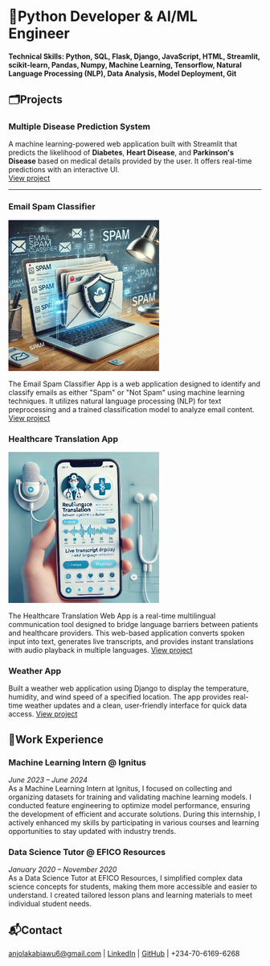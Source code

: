 # 🐍Python Developer & AI/ML Engineer

#### Technical Skills: Python, SQL, Flask, Django, JavaScript, HTML, Streamlit, scikit-learn, Pandas, Numpy, Machine Learning, Tensorflow, Natural Language Processing (NLP), Data Analysis, Model Deployment, Git


## 🗂️Projects

### **Multiple Disease Prediction System**  

A machine learning-powered web application built with Streamlit that predicts the likelihood of **Diabetes**, **Heart Disease**, and **Parkinson's Disease** based on medical details provided by the user. It offers real-time predictions with an interactive UI.  
[View project]([https://your-streamlit-app-link](https://anjolakabiawu-multiple-disease-prediction-app-ini1yh.streamlit.app/))

---
### **Email Spam Classifier**
<a href="https://email-spam-classifier-kmja.onrender.com">
  <img src="assets/img/spa.jpeg" alt="Email Spam Classifier" width="300">
</a>

The Email Spam Classifier App is a web application designed to identify and classify emails as either "Spam" or "Not Spam" using machine learning techniques. It utilizes natural language processing (NLP) for text preprocessing and a trained classification model to analyze email content.  
[View project](https://email-spam-classifier-kmja.onrender.com)

### **Healthcare Translation App**
<a href="https://healthcare-translation-vqgl.onrender.com">
  <img src="assets/img/health.webp" alt="Healthcare Translation App" width="300">
</a>

The Healthcare Translation Web App is a real-time multilingual communication tool designed to bridge language barriers between patients and healthcare providers. This web-based application converts spoken input into text, generates live transcripts, and provides instant translations with audio playback in multiple languages.
[View project](https://healthcare-translation-vqgl.onrender.com)

### Weather App
<a href="https://weather-app-d-ch9o.onrender.com/">
</a>

Built a weather web application using Django to display the temperature, humidity, and wind speed of a specified location. The app provides real-time weather updates and a clean, user-friendly interface for quick data access.
[View project](https://weather-app-d-ch9o.onrender.com/)

## **💼Work Experience**
### **Machine Learning Intern @ Ignitus**  
*June 2023 – June 2024*  
As a Machine Learning Intern at Ignitus, I focused on collecting and organizing datasets for training and validating machine learning models. I conducted feature engineering to optimize model performance, ensuring the development of efficient and accurate solutions. During this internship, I actively enhanced my skills by participating in various courses and learning opportunities to stay updated with industry trends.

### **Data Science Tutor @ EFICO Resources**  
*January 2020 – November 2020*  
As a Data Science Tutor at EFICO Resources, I simplified complex data science concepts for students, making them more accessible and easier to understand. I created tailored lesson plans and learning materials to meet individual student needs.

## **📬Contact**
<a href="mailto:anjolakabiawu6@gmail.com" class="text-secondary underline mt-20">anjolakabiawu6@gmail.com</a> | [LinkedIn](https://www.linkedin.com/in/anjolaiya-kabiawu-778ab2172)  |  [GitHub](https://github.com/anjolakabiawu) | +234-70-6169-6268

